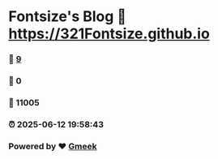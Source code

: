 # Fontsize's Blog :link: https://321Fontsize.github.io 
### :page_facing_up: [9](https://321Fontsize.github.io/tag.html) 
### :speech_balloon: 0 
### :hibiscus: 11005 
### :alarm_clock: 2025-06-12 19:58:43 
### Powered by :heart: [Gmeek](https://github.com/Meekdai/Gmeek)
